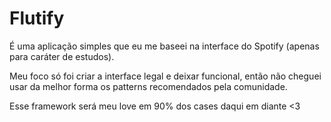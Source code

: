 # Flutify

É uma aplicação simples que eu me baseei na interface do Spotify (apenas para caráter de estudos).

Meu foco só foi criar a interface legal e deixar funcional,
então não cheguei usar da melhor forma os patterns recomendados pela comunidade.

Esse framework será meu love em 90% dos cases daqui em diante <3
